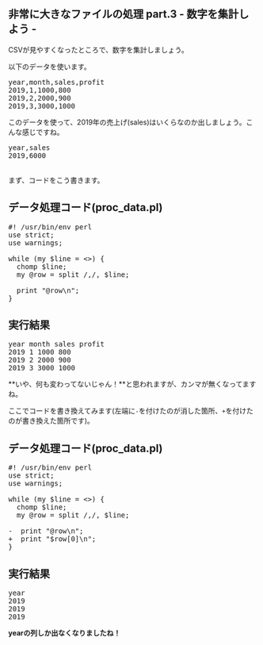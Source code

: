 <h2>非常に大きなファイルの処理 part.3 - 数字を集計しよう -</h2>

CSVが見やすくなったところで、数字を集計しましょう。

以下のデータを使います。

<pre>
year,month,sales,profit
2019,1,1000,800
2019,2,2000,900
2019,3,3000,1000
</pre>

このデータを使って、2019年の売上げ(sales)はいくらなのか出しましょう。こんな感じですね。

<pre>
year,sales
2019,6000
</pre>

<br>
まず、コードをこう書きます。

## データ処理コード(proc\_data.pl)

<pre>
#! /usr/bin/env perl
use strict;
use warnings;

while (my $line = <>) {
  chomp $line;
  my @row = split /,/, $line;

  print "@row\n";
}
</pre>

## 実行結果

<pre>
year month sales profit
2019 1 1000 800
2019 2 2000 900
2019 3 3000 1000
</pre>

**いや、何も変わってないじゃん！**と思われますが、カンマが無くなってますね。

ここでコードを書き換えてみます(左端に`-`を付けたのが消した箇所、`+`を付けたのが書き換えた箇所です)。

## データ処理コード(proc\_data.pl)

<pre>
#! /usr/bin/env perl
use strict;
use warnings;

while (my $line = <>) {
  chomp $line;
  my @row = split /,/, $line;

-  print "@row\n";
+  print "$row[0]\n";
}
</pre>

## 実行結果

<pre>
year
2019
2019
2019
</pre>

**yearの列しか出なくなりましたね！**
